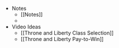 - Notes
	- [[Notes]]
	- 
- Video Ideas
	- [[Throne and Liberty Class Selection]]
	- [[Throne and Liberty Pay-to-Win]]